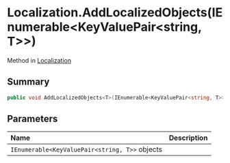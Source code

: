 # Localization.AddLocalizedObjects(IEnumerable<KeyValuePair<string, T>>)

Method in [Localization](/docs/api/csharp/yarn.unity.localization.md)

## Summary



```csharp
public void AddLocalizedObjects<T>(IEnumerable<KeyValuePair<string, T>> objects) where T : UnityEngine.Object
```

## Parameters

|Name|Description|
|:---|:---|
|`IEnumerable<KeyValuePair<string, T>>` objects||


